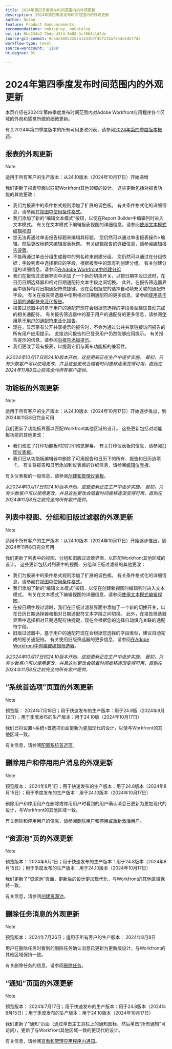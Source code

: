 ```yaml
---
title: 2024年第四季度发布时间范围内的外观更新
description: 2024年第四季度发布时间范围内的外观更新
author: Nolan
feature: Product Announcements
recommendations: noDisplay, noCatalog
exl-id: 8bd234b2-7bda-43f4-9b08-3cf064e1d2de
source-git-commit: 9caac488522d2a12d3bdf4bf23ba7e44c6dbf7d2
workflow-type: tm+mt
source-wordcount: '1188'
ht-degree: 0%

---
```


# 2024年第四季度发布时间范围内的外观更新

本页介绍在2024年第四季度发布时间范围内对Adobe Workfront应用程序各个区域的外观和感觉所做的细微更新。

有关2024年第四季度版本的所有可用更改列表，请参阅[2024年第四季度版本概述](/help/quicksilver/product-announcements/product-releases/24-q4-release-activity/24-q4-release-overview.md)。

## 报表的外观更新

>[!NOTE]
>
>适用于所有客户的生产版本：从24.10版本（2024年10月17日）开始递增

我们更新了报表界面以匹配Workfront其他领域的设计。 这些更新包括对报表功能的其他更改：

* 我们为报表中的条件格式规则添加了扩展的调色板。 有关条件格式化的详细信息，请参阅[在视图中使用条件格式](/help/quicksilver/reports-and-dashboards/reports/reporting-elements/use-conditional-formatting-views.md)。
* 我们添加了新的“编辑文本模式”按钮，以便在Report Builder中编辑列时进入文本模式。 有关在文本模式下编辑报表视图的详细信息，请参阅[使用文本模式编辑视图](/help/quicksilver/reports-and-dashboards/reports/text-mode/edit-text-mode-in-view.md)
* 您无法再通过单击报告标题来编辑其标题。 您仍然可以通过单击报表操作>编辑，然后更改标题来编辑报表标题。 有关编辑报告的详细信息，请参阅[编辑报告设置](/help/quicksilver/reports-and-dashboards/reports/creating-and-managing-reports/edit-report-settings.md)。
* 不能再通过单击分组生成器中的列名称来创建分组。 您仍然可以通过在分组依据：字段列表中选择相应的字段，根据报表中的现有列创建分组。 有关创建分组的详细信息，请参阅[在Adobe Workfront中创建分组](/help/quicksilver/reports-and-dashboards/reports/reporting-elements/create-groupings.md)
* 我们在报告过滤器界面中添加了一个新的切换开关，以按日期字段过滤时，在日历日期选择器和相对日期通配符文本字段之间切换。 此外，在报告筛选器界面中选择相对日期通配符快捷键，现在会根据您的选择自动填充关联的通配符字段。 有关在报告筛选器中使用相对日期通配符的更多信息，请参阅[使用基于日期的通配符来泛化报告](/help/quicksilver/reports-and-dashboards/reports/reporting-elements/use-date-based-wildcards-generalize-reports.md)。
* 报告过滤器中的基于用户的通配符现在会根据您选择的字段类型建议自动完成的相关通配符。 有关报告筛选器中的基于用户的通配符的更多信息，请参阅[使用基于用户的通配符来泛化报告](/help/quicksilver/reports-and-dashboards/reports/reporting-elements/use-user-based-wildcards-generalize-reports.md)。
* 现在，显示带有公开共享提示的报告时，不会为通过公共共享链接访问报告的所有用户应用提示。 直接访问报告的已登录用户仍然能够应用提示。 有关报告提示的信息，请参阅[向报告添加提示](/help/quicksilver/reports-and-dashboards/reports/creating-and-managing-reports/add-prompt-report.md)。
* 我们更改了现有报表，以提高它们与画布功能板的兼容性。

_从2024年10月17日的24.10版本开始，这些更新正在生产中逐步实施。 最初，只有少数客户可以使用更改，并且这些更改会随着时间推移逐渐变得可用，直到在2024年11月8日之前完全向所有客户提供。_

## 功能板的外观更新

>[!NOTE]
>
>适用于所有客户的生产版本：从24.10版本（2024年10月17日）开始逐步推出，到2024年11月8日完全可用

我们更新了功能板界面以匹配Workfront其他区域的设计。 这些更新包括对功能板功能的其他更改：

* 我们改进了打印功能板时的打印预览屏幕。 有关打印仪表板的信息，请参阅[打印仪表板](/help/quicksilver/reports-and-dashboards/dashboards/creating-and-managing-dashboards/print-dashboard.md)。
* 我们已从功能板编辑器中删除了可用报告和日历下的所有、报告和日历选项卡。 有关将报告和日历添加到仪表板的详细信息，请参阅[编辑仪表板](/help/quicksilver/reports-and-dashboards/dashboards/creating-and-managing-dashboards/edit-dashboard.md)。

有关仪表板的一般信息，请参阅[创建和管理仪表板](/help/quicksilver/reports-and-dashboards/dashboards/creating-and-managing-dashboards/create-and-manage-dashboards.md)。

_从2024年10月17日的24.10版本开始，这些更新正在生产中逐步实施。 最初，只有少数客户可以使用更改，并且这些更改会随着时间推移逐渐变得可用，直到在2024年11月8日之前完全向所有客户提供。_

## 列表中视图、分组和旧版过滤器的外观更新

>[!NOTE]
>
>适用于所有客户的生产版本：从24.10版本（2024年10月17日）开始逐步推出，到2024年11月8日完全可用

我们更新了列表中的视图、分组和旧版过滤器界面，以匹配Workfront其他区域的设计。 这些更新包括对列表中的视图、分组和旧版过滤器的其他更改：

* 我们为报表中的条件格式规则添加了扩展的调色板。 有关条件格式化的详细信息，请参阅[在视图中使用条件格式](/help/quicksilver/reports-and-dashboards/reports/reporting-elements/use-conditional-formatting-views.md)。
* 我们添加了新的“编辑文本模式”按钮，以便在创建新视图时编辑列时进入文本模式。 有关在文本模式下编辑视图的详细信息，请参阅[使用文本模式编辑视图](/help/quicksilver/reports-and-dashboards/reports/text-mode/edit-text-mode-in-view.md)。
* 在按日期字段过滤时，我们在旧版过滤器界面中添加了一个新的切换开关，以在日历日期选择器和相对日期通配符文本字段之间切换。 此外，在报告筛选器界面中选择相对日期通配符快捷键，现在会根据您的选择自动填充关联的通配符字段。
* 旧版过滤器中，基于用户的通配符现在会根据您选择的字段类型，建议自动完成的相关通配符。 有关使用旧版筛选器的更多信息，请参阅[在Adobe Workfront中创建或编辑筛选器](/help/quicksilver/reports-and-dashboards/reports/reporting-elements/create-filters.md)。

_从2024年10月17日的24.10版本开始，这些更新正在生产中逐步实施。 最初，只有少数客户可以使用更改，并且这些更改会随着时间推移逐渐变得可用，直到在2024年11月8日之前完全向所有客户提供。_

## “系统首选项”页面的外观更新

>[!NOTE]
>
>预览版： 2024年7月18日；用于快速发布的生产版本：用于24.9版（2024年9月12日）；用于季度发布的生产版本：用于24.10版（2024年10月17日）

我们已将设置>系统>首选项页面更新为更加现代的设计，以便与Workfront的其他区域一致。

有关信息，请参阅[配置系统首选项](/help/quicksilver/administration-and-setup/manage-workfront/security/configure-security-preferences.md)。

## 删除用户和停用用户消息的外观更新

>[!NOTE]
>
>预览版本： 2024年8月1日；用于快速发布的生产版本：用于24.8版本（2024年8月15日）；用于季度发布的生产版本：用于24.10版本（2024年10月17日）

删除用户和停用用户在删除或停用用户时看到的用户确认消息已更新为更加现代的设计，与Workfront的其他区域一致。

有关删除和停用用户的信息，请参阅[删除用户](/help/quicksilver/administration-and-setup/add-users/create-and-manage-users/delete-a-user.md)和[停用或重新激活用户](/help/quicksilver/administration-and-setup/add-users/create-and-manage-users/deactivate-a-user.md)。

## “资源池”页的外观更新

>[!NOTE]
>
>预览版本： 2024年8月1日；用于快速发布的生产版本：用于24.8版本（2024年8月15日）；用于季度发布的生产版本：用于24.10版本（2024年10月17日）

我们更新了“资源池”页面，更新后的设计更加现代化，与Workfront的其他区域保持一致。

有关信息，请参阅[创建资源池](/help/quicksilver/resource-mgmt/resource-planning/resource-pools/create-resource-pools.md)。

## 删除任务消息的外观更新

>[!NOTE]
>
>预览版本： 2024年7月26日；适用于所有客户的生产版本： 2024年8月8日

用户在删除任务时看到的删除任务确认消息已更新为更新版设计，与Workfront的其他区域保持一致。

有关删除任务的信息，请参阅[删除任务](/help/quicksilver/manage-work/tasks/manage-tasks/delete-tasks.md)。

## “通知”页面的外观更新

>[!NOTE]
>
>预览版本： 2024年7月17日；用于快速发布的生产版本：用于24.8版本（2024年8月15日）；用于季度发布的生产版本：用于24.10版本（2024年10月17日）

我们更新了“通知”页面（通过单击主工具栏上的通知图标，然后单击“所有通知”可访问），更新了与Workfront其他区域一致的更现代的设计。

有关信息，请参阅[查看和管理应用程序内通知](/help/quicksilver/workfront-basics/using-notifications/view-and-manage-in-app-notifications.md)。

